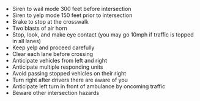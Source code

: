 - Siren to wail mode 300 feet before intersection
- Siren to yelp mode 150 feet prior to intersection
- Brake to stop at the crosswalk
- Two blasts of air horn
- Stop, look, and make eye contact (you may go 10mph if traffic is topped in all lanes)
- Keep yelp and proceed carefully
- Clear each lane before crossing
- Anticipate vehicles from left and right
- Anticipate multiple responding units
- Avoid passing stopped vehicles on their right
- Turn right after drivers there are aware of you
- Anticipate left turn in front of ambulance by oncoming traffic
- Beware other intersection hazards